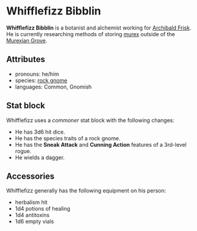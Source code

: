 # Whifflefizz Bibblin

**Whifflefizz Bibblin** is a botanist and alchemist working for [Archibald Frisk](archibald-frisk.md). He is currently researching methods of storing [murex](../../../artifacts/murex/murex.md) outside of the [Murexian Grove](../../../mote/esterfell/lenya/murexian-grove.md).

## Attributes

- pronouns: he/him
- species: [rock gnome](../../../species/gnome.md#rock-gnome)
- languages: Common, Gnomish

## Stat block

Whifflefizz uses a _commoner_ stat block with the following changes:

- He has 3d6 hit dice.
- He has the species traits of a rock gnome.
- He has the **Sneak Attack** and **Cunning Action** features of a 3rd-level rogue.
- He wields a dagger.

## Accessories

Whifflefizz generally has the following equipment on his person:

- herbalism hit
- 1d4 potions of healing
- 1d4 antitoxins
- 1d6 empty vials
